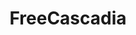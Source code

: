 ---
title: FreeCascadia
crosslinks:
- Anarchism
- Cascadia
- IndianCountry
- IWW
- DeepGreenResistance
- militant
- LateStageCapitalism
- SocialistRA
- Market_Socialism
- Portland
---